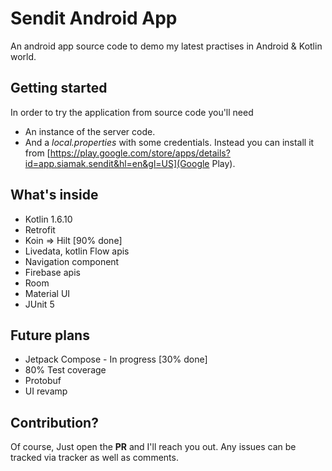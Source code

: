 # Sendit Android App
An android app source code to demo my latest practises in Android & Kotlin world.


## Getting started
In order to try the application from source code you'll need
- An instance of the server code.
- And a _local.properties_ with some credentials. 
Instead you can install it from [https://play.google.com/store/apps/details?id=app.siamak.sendit&hl=en&gl=US](Google Play).

## What's inside
- Kotlin 1.6.10
- Retrofit
- Koin => Hilt [90% done]
- Livedata, kotlin Flow apis
- Navigation component
- Firebase apis
- Room
- Material UI
- JUnit 5

## Future plans
- Jetpack Compose - In progress [30% done]
- 80% Test coverage
- Protobuf
- UI revamp

## Contribution?
Of course, Just open the **PR** and I'll reach you out. Any issues can be tracked via tracker as well as comments.

